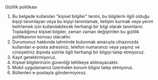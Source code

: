 Gizlilik politikası

1. Bu belgede kullanılan "kişisel bilgiler" terimi, bu bilgilerin ilgili olduğu kişiyi tanımlayan veya bu kişiyi tanımlamak, iletişim kurmak veya yerini belirlemek için kullanılabilecek herhangi bir bilgi olarak tanımlanır. Topladığımız kişisel bilgiler, zaman zaman değiştirilen bu gizlilik politikasının konusu olacaktır.
2. Durumunuz hakkında tahminde bulunmak amacıyla cihazınızda kullanılan e-posta adresinizi, telefon numaranızı veya yaşınız ve cinsiyetiniz dışında sizinle ilgili herhangi bir bilgiyi talep etmiyoruz.
3. Kayıt gerektirmiyoruz.
4. Kişisel bilgilerinizin güvenliği tehlikeye atılmayacaktır.
5. Mobil uygulamamız üzerinden konum bilgisi talep etmiyoruz.
6. Bültenleri e-postayla göndermiyoruz.
